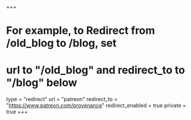 +++
# For example, to Redirect from /old_blog to /blog, set 
# url to "/old_blog" and redirect_to to "/blog" below
type = "redirect"
url = "patreon"
redirect_to = "https://www.patreon.com/provenance"
redirect_enabled = true
private = true
+++